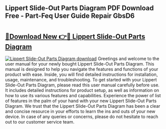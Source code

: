 ## Lippert Slide-Out Parts Diagram PDF Download Free - Part-Feq User Guide Repair GbsD6

# <h2><a href="http://dfhuch.blite.top/?on=Lippert+Slide-Out+Parts+Diagram">🔗Download New 👉🔴 Lippert Slide-Out Parts Diagram</a></h2>

[![Lippert Slide-Out Parts Diagram download](https://i.imgur.com/lujVjoI.png)](http://dfhuch.blite.top/?on=Lippert+Slide-Out+Parts+Diagram)
Greetings and welcome to the user manual for your newly bought Lippert Slide-Out Parts Diagram. This manual is designed to help you navigate the features and functions of your product with ease. Inside, you will find detailed instructions for installation, usage, maintenance, and troubleshooting. To get started with your Lippert Slide-Out Parts Diagram, please read this user manual carefully before use. It includes detailed instructions for product setup, as well as information on how to use its various features and capabilities. Experience the power of list of features in the palm of your hand with your new Lippert Slide-Out Parts Diagram. We trust that the Lippert Slide-Out Parts Diagram has been a clear and concise resource in your efforts to learn the ins and outs of your new device. In case of any queries or concerns, please do not hesitate to reach out to our customer service team.
